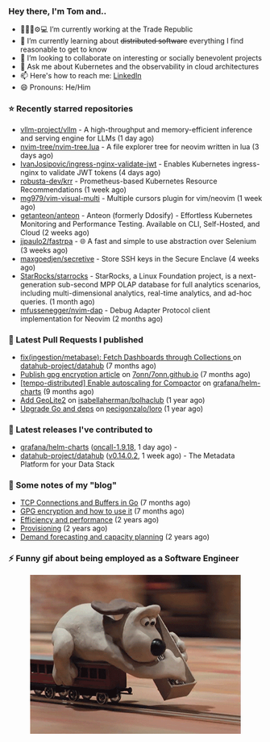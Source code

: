 ### Hey there, I'm Tom and..

- 🔭👨‍💻⚙💻 I’m currently working at the Trade Republic
- 🌱 I’m currently learning about ~~distributed software~~ everything I find reasonable to get to know
- 👯 I’m looking to collaborate on interesting or socially benevolent projects
- 💬 Ask me about Kubernetes and the observability in cloud architectures
- 📫 Here's how to reach me: [LinkedIn](https://www.linkedin.com/in/7onn)
- 😄 Pronouns: He/Him

### ⭐ Recently starred repositories

- [vllm-project/vllm](https://github.com/vllm-project/vllm) - A high-throughput and memory-efficient inference and serving engine for LLMs (1 day ago)
- [nvim-tree/nvim-tree.lua](https://github.com/nvim-tree/nvim-tree.lua) - A file explorer tree for neovim written in lua (3 days ago)
- [IvanJosipovic/ingress-nginx-validate-jwt](https://github.com/IvanJosipovic/ingress-nginx-validate-jwt) - Enables Kubernetes ingress-nginx to validate JWT tokens (4 days ago)
- [robusta-dev/krr](https://github.com/robusta-dev/krr) - Prometheus-based Kubernetes Resource Recommendations (1 week ago)
- [mg979/vim-visual-multi](https://github.com/mg979/vim-visual-multi) - Multiple cursors plugin for vim/neovim (1 week ago)
- [getanteon/anteon](https://github.com/getanteon/anteon) - Anteon (formerly Ddosify) - Effortless Kubernetes Monitoring and Performance Testing. Available on CLI, Self-Hosted, and Cloud (2 weeks ago)
- [jjpaulo2/fastrpa](https://github.com/jjpaulo2/fastrpa) - 🌐 A fast and simple to use abstraction over Selenium (3 weeks ago)
- [maxgoedjen/secretive](https://github.com/maxgoedjen/secretive) - Store SSH keys in the Secure Enclave (4 weeks ago)
- [StarRocks/starrocks](https://github.com/StarRocks/starrocks) - StarRocks, a Linux Foundation project, is a next-generation sub-second MPP OLAP database for full analytics scenarios, including multi-dimensional analytics, real-time analytics, and ad-hoc queries.   (1 month ago)
- [mfussenegger/nvim-dap](https://github.com/mfussenegger/nvim-dap) - Debug Adapter Protocol client implementation for Neovim (2 months ago)

### 🔨 Latest Pull Requests I published

- [fix(ingestion/metabase): Fetch Dashboards through Collections ](https://github.com/datahub-project/datahub/pull/9631) on [datahub-project/datahub](https://github.com/datahub-project/datahub) (7 months ago)
- [Publish gpg encryption article](https://github.com/7onn/7onn.github.io/pull/1) on [7onn/7onn.github.io](https://github.com/7onn/7onn.github.io) (7 months ago)
- [[tempo-distributed] Enable autoscaling for Compactor](https://github.com/grafana/helm-charts/pull/2817) on [grafana/helm-charts](https://github.com/grafana/helm-charts) (9 months ago)
- [Add GeoLite2](https://github.com/isabellaherman/bolhaclub/pull/3) on [isabellaherman/bolhaclub](https://github.com/isabellaherman/bolhaclub) (1 year ago)
- [Upgrade Go and deps](https://github.com/pecigonzalo/loro/pull/92) on [pecigonzalo/loro](https://github.com/pecigonzalo/loro) (1 year ago)

### 🔭 Latest releases I've contributed to

- [grafana/helm-charts](https://github.com/grafana/helm-charts) ([oncall-1.9.18](https://github.com/grafana/helm-charts/releases/tag/oncall-1.9.18), 1 day ago) - 
- [datahub-project/datahub](https://github.com/datahub-project/datahub) ([v0.14.0.2](https://github.com/datahub-project/datahub/releases/tag/v0.14.0.2), 1 week ago) - The Metadata Platform for your Data Stack

### 📝 Some notes of my "blog"

- [TCP Connections and Buffers in Go](https://www.7onn.dev/post/tcp-connections-and-buffers-in-go/) (7 months ago)
- [GPG encryption and how to use it](https://www.7onn.dev/post/gpg-encryption/) (7 months ago)
- [Efficiency and performance](https://www.7onn.dev/post/efficiency-and-performance/) (2 years ago)
- [Provisioning](https://www.7onn.dev/post/provisioning/) (2 years ago)
- [Demand forecasting and capacity planning](https://www.7onn.dev/post/demand-forecasting-and-capacity-planning/) (2 years ago)

### ⚡ Funny gif about being employed as a Software Engineer
<p align="center">
  <img alt="building the path" src="./giphy.gif" />
</p>

